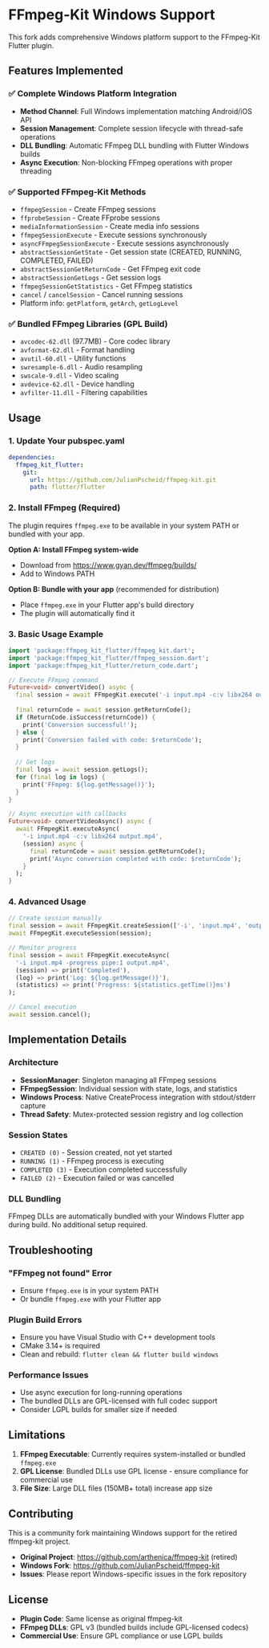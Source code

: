 # FFmpeg-Kit Windows Support

This fork adds comprehensive Windows platform support to the FFmpeg-Kit Flutter plugin.

## Features Implemented

### ✅ Complete Windows Platform Integration
- **Method Channel**: Full Windows implementation matching Android/iOS API
- **Session Management**: Complete session lifecycle with thread-safe operations
- **DLL Bundling**: Automatic FFmpeg DLL bundling with Flutter Windows builds
- **Async Execution**: Non-blocking FFmpeg operations with proper threading

### ✅ Supported FFmpeg-Kit Methods
- `ffmpegSession` - Create FFmpeg sessions
- `ffprobeSession` - Create FFprobe sessions  
- `mediaInformationSession` - Create media info sessions
- `ffmpegSessionExecute` - Execute sessions synchronously
- `asyncFFmpegSessionExecute` - Execute sessions asynchronously
- `abstractSessionGetState` - Get session state (CREATED, RUNNING, COMPLETED, FAILED)
- `abstractSessionGetReturnCode` - Get FFmpeg exit code
- `abstractSessionGetLogs` - Get session logs
- `ffmpegSessionGetStatistics` - Get FFmpeg statistics
- `cancel` / `cancelSession` - Cancel running sessions
- Platform info: `getPlatform`, `getArch`, `getLogLevel`

### ✅ Bundled FFmpeg Libraries (GPL Build)
- `avcodec-62.dll` (97.7MB) - Core codec library
- `avformat-62.dll` - Format handling
- `avutil-60.dll` - Utility functions
- `swresample-6.dll` - Audio resampling
- `swscale-9.dll` - Video scaling
- `avdevice-62.dll` - Device handling
- `avfilter-11.dll` - Filtering capabilities

## Usage

### 1. Update Your pubspec.yaml

```yaml
dependencies:
  ffmpeg_kit_flutter:
    git:
      url: https://github.com/JulianPscheid/ffmpeg-kit.git
      path: flutter/flutter
```

### 2. Install FFmpeg (Required)

The plugin requires `ffmpeg.exe` to be available in your system PATH or bundled with your app.

**Option A: Install FFmpeg system-wide**
- Download from https://www.gyan.dev/ffmpeg/builds/
- Add to Windows PATH

**Option B: Bundle with your app** (recommended for distribution)
- Place `ffmpeg.exe` in your Flutter app's build directory
- The plugin will automatically find it

### 3. Basic Usage Example

```dart
import 'package:ffmpeg_kit_flutter/ffmpeg_kit.dart';
import 'package:ffmpeg_kit_flutter/ffmpeg_session.dart';
import 'package:ffmpeg_kit_flutter/return_code.dart';

// Execute FFmpeg command
Future<void> convertVideo() async {
  final session = await FFmpegKit.execute('-i input.mp4 -c:v libx264 output.mp4');
  
  final returnCode = await session.getReturnCode();
  if (ReturnCode.isSuccess(returnCode)) {
    print('Conversion successful!');
  } else {
    print('Conversion failed with code: $returnCode');
  }
  
  // Get logs
  final logs = await session.getLogs();
  for (final log in logs) {
    print('FFmpeg: ${log.getMessage()}');
  }
}

// Async execution with callbacks
Future<void> convertVideoAsync() async {
  await FFmpegKit.executeAsync(
    '-i input.mp4 -c:v libx264 output.mp4',
    (session) async {
      final returnCode = await session.getReturnCode();
      print('Async conversion completed with code: $returnCode');
    }
  );
}
```

### 4. Advanced Usage

```dart
// Create session manually
final session = await FFmpegKit.createSession(['-i', 'input.mp4', 'output.mp4']);
await FFmpegKit.executeSession(session);

// Monitor progress
final session = await FFmpegKit.executeAsync(
  '-i input.mp4 -progress pipe:1 output.mp4',
  (session) => print('Completed'),
  (log) => print('Log: ${log.getMessage()}'),
  (statistics) => print('Progress: ${statistics.getTime()}ms')
);

// Cancel execution
await session.cancel();
```

## Implementation Details

### Architecture
- **SessionManager**: Singleton managing all FFmpeg sessions
- **FFmpegSession**: Individual session with state, logs, and statistics
- **Windows Process**: Native CreateProcess integration with stdout/stderr capture
- **Thread Safety**: Mutex-protected session registry and log collection

### Session States
- `CREATED (0)` - Session created, not yet started
- `RUNNING (1)` - FFmpeg process is executing
- `COMPLETED (3)` - Execution completed successfully
- `FAILED (2)` - Execution failed or was cancelled

### DLL Bundling
FFmpeg DLLs are automatically bundled with your Windows Flutter app during build. No additional setup required.

## Troubleshooting

### "FFmpeg not found" Error
- Ensure `ffmpeg.exe` is in your system PATH
- Or bundle `ffmpeg.exe` with your Flutter app

### Plugin Build Errors
- Ensure you have Visual Studio with C++ development tools
- CMake 3.14+ is required
- Clean and rebuild: `flutter clean && flutter build windows`

### Performance Issues
- Use async execution for long-running operations
- The bundled DLLs are GPL-licensed with full codec support
- Consider LGPL builds for smaller size if needed

## Limitations

1. **FFmpeg Executable**: Currently requires system-installed or bundled `ffmpeg.exe`
2. **GPL License**: Bundled DLLs use GPL license - ensure compliance for commercial use
3. **File Size**: Large DLL files (150MB+ total) increase app size

## Contributing

This is a community fork maintaining Windows support for the retired ffmpeg-kit project. 

- **Original Project**: https://github.com/arthenica/ffmpeg-kit (retired)
- **Windows Fork**: https://github.com/JulianPscheid/ffmpeg-kit
- **Issues**: Please report Windows-specific issues in the fork repository

## License

- **Plugin Code**: Same license as original ffmpeg-kit
- **FFmpeg DLLs**: GPL v3 (bundled builds include GPL-licensed codecs)
- **Commercial Use**: Ensure GPL compliance or use LGPL builds